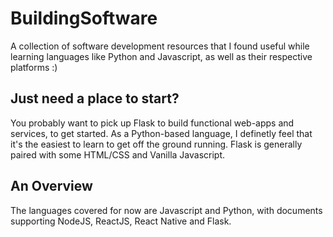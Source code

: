 # BuildingSoftware
A collection of software development resources that I found useful while learning languages like Python and Javascript, as well as their respective platforms :)

## Just need a place to start?
You probably want to pick up Flask to build functional web-apps and services, to get started. As a Python-based language, I definetly feel that it's the easiest to learn to get off the ground running. Flask is generally paired with some HTML/CSS and Vanilla Javascript.

## An Overview
The languages covered for now are Javascript and Python, with documents supporting NodeJS, ReactJS, React Native and Flask. 
